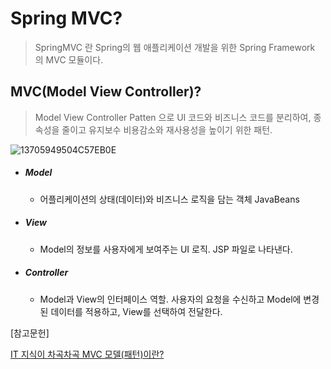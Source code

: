 # Spring MVC?

> SpringMVC 란 Spring의 웹 애플리케이션 개발을 위한 Spring Framework 의 MVC 모듈이다.



## MVC(Model View Controller)?

>  Model View Controller Patten 으로 UI 코드와 비즈니스 코드를 분리하여, 종속성을 줄이고 유지보수 비용감소와 재사용성을 높이기 위한 패턴.



![13705949504C57EB0E](https://user-images.githubusercontent.com/22608825/97969954-1d95ef80-1e04-11eb-853c-2f1d713f788c.jpg)

- ##### Model

  - 어플리케이션의 상태(데이터)와 비즈니스 로직을 담는 객체 JavaBeans

- ##### View

  - Model의 정보를 사용자에게 보여주는 UI 로직.  JSP 파일로 나타낸다.

- ##### Controller

  - Model과 View의 인터페이스 역할. 사용자의 요청을 수신하고 Model에 변경된 데이터를 적용하고, View를 선택하여 전달한다.







[참고문헌]

[IT 지식이 차곡차곡 MVC 모델(패턴)이란?](http://blog.daum.net/gunsu0j/165)

